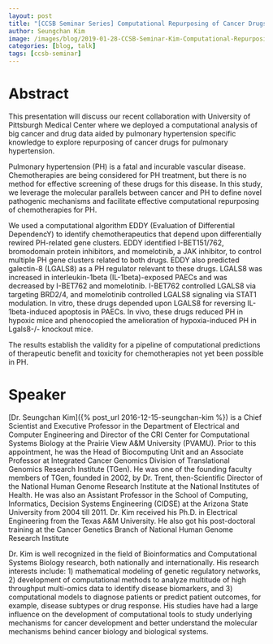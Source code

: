 ```yaml
---
layout: post
title: "[CCSB Seminar Series] Computational Repurposing of Cancer Drugs: Big Data, Computational Analysis and Knowledge Fusion"
author: Seungchan Kim
image: /images/blog/2019-01-28-CCSB-Seminar-Kim-Computational-Repurposing/seungchan-kim.png
categories: [blog, talk]
tags: [ccsb-seminar]
---
```


# Abstract

This presentation will discuss our recent collaboration with University of Pittsburgh Medical Center where we deployed a computational analysis of big cancer and drug data aided by pulmonary hypertension specific knowledge to explore repurposing of cancer drugs for pulmonary hypertension.

Pulmonary hypertension (PH) is a fatal and incurable vascular disease. Chemotherapies are being considered for PH treatment, but there is no method for effective screening of these drugs for this disease.  In this study, we leverage the molecular parallels between cancer and PH to define novel pathogenic mechanisms and facilitate effective computational repurposing of chemotherapies for PH. 

We used a computational algorithm EDDY (Evaluation of Differential DependencY) to identify chemotherapeutics that depend upon differentially rewired PH-related gene clusters. EDDY identified I-BET151/762, bromodomain protein inhibitors, and momelotinib, a JAK inhibitor, to control multiple PH gene clusters related to both drugs. EDDY also predicted galectin-8 (LGALS8) as a PH regulator relevant to these drugs. LGALS8 was increased in interleukin-1beta (IL-1beta)-exposed PAECs and was decreased by I-BET762 and momelotinib. I-BET762 controlled LGALS8 via targeting BRD2/4, and momelotinib controlled LGALS8 signaling via STAT1 modulation. In vitro, these drugs depended upon LGALS8 for reversing IL-1beta-induced apoptosis in PAECs. In vivo, these drugs reduced PH in hypoxic mice and phenocopied the amelioration of hypoxia-induced PH in Lgals8-/- knockout mice.  

The results establish the validity for a pipeline of computational predictions of therapeutic benefit and toxicity for chemotherapies not yet been possible in PH.


# Speaker

[Dr. Seungchan Kim]({% post_url 2016-12-15-seungchan-kim %}) is a Chief Scientist and Executive Professor in the Department of Electrical and Computer Engineering and Director of the CRI Center for Computational Systems Biology at the Prairie View A&M University (PVAMU). Prior to this appointment, he was the Head of Biocomputing Unit and an Associate Professor at Integrated Cancer Genomics Division of Translational Genomics Research Institute (TGen). He was one of the founding faculty members of TGen, founded in 2002, by Dr. Trent, then-Scientific Director of the National Human Genome Research Institute at the National Institutes of Health. He was also an Assistant Professor in the School of Computing, Informatics, Decision Systems Engineering (CIDSE) at the Arizona State University from 2004 till 2011. Dr. Kim received his Ph.D. in Electrical Engineering from the Texas A&M University. He also got his post-doctoral training at the Cancer Genetics Branch of National Human Genome Research Institute

Dr. Kim is well recognized in the field of Bioinformatics and Computational Systems Biology research, both nationally and internationally. His research interests include: 1) mathematical modeling of genetic regulatory networks, 2) development of computational methods to analyze multitude of high throughput multi-omics data to identify disease biomarkers, and 3) computational models to diagnose patients or predict patient outcomes, for example, disease subtypes or drug response. His studies have had a large influence on the development of computational tools to study underlying mechanisms for cancer development and better understand the molecular mechanisms behind cancer biology and biological systems.

